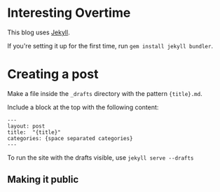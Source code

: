 # Interesting Overtime

This blog uses [Jekyll](http://jekyllrb.com/). 

If you're setting it up for the first time, run `gem install jekyll bundler`.

# Creating a post

Make a file inside the `_drafts` directory with the pattern `{title}.md`.

Include a block at the top with the following content:
```
---
layout: post
title:  "{title}"
categories: {space separated categories}
---
```

To run the site with the drafts visible, use `jekyll serve --drafts`


## Making it public